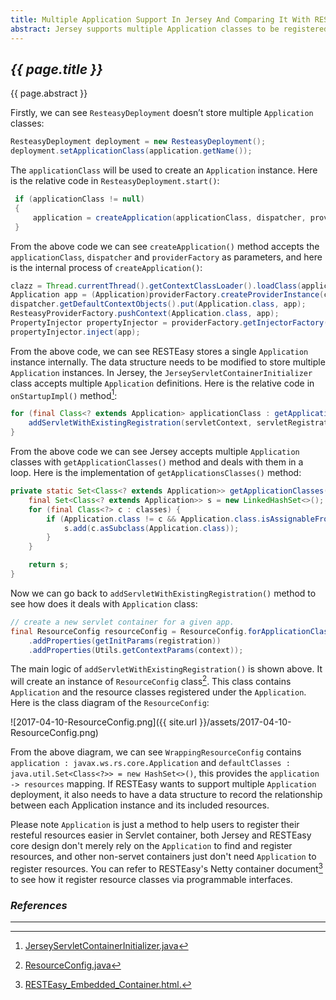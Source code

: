 ```yaml
---
title: Multiple Application Support In Jersey And Comparing It With RESTEasy Implementation
abstract: Jersey supports multiple Application classes to be registered, on the other side currently RESTEasy doesn't support multiple Application classes deployment yet. In this article I'd like to give a brief introduction on Jersey implementation and compare it with RESTEasy current design.
---
```


## _{{ page.title }}_

{{ page.abstract }}

Firstly, we can see `ResteasyDeployment` doesn’t store multiple `Application` classes:

```java
ResteasyDeployment deployment = new ResteasyDeployment();
deployment.setApplicationClass(application.getName());
```

The `applicationClass` will be used to create an `Application` instance. Here is the relative code in `ResteasyDeployment.start()`:

```java
 if (applicationClass != null)
 {
     application = createApplication(applicationClass, dispatcher, providerFactory);
 }
```

From the above code we can see `createApplication()` method accepts the `applicationClass`, `dispatcher` and `providerFactory` as parameters, and here is the internal process of `createApplication()`:

```java
clazz = Thread.currentThread().getContextClassLoader().loadClass(applicationClass);
Application app = (Application)providerFactory.createProviderInstance(clazz);
dispatcher.getDefaultContextObjects().put(Application.class, app);
ResteasyProviderFactory.pushContext(Application.class, app);
PropertyInjector propertyInjector = providerFactory.getInjectorFactory().createPropertyInjector(clazz, providerFactory);
propertyInjector.inject(app);
```

From the above code, we can see RESTEasy stores a single `Application` instance internally. The data structure needs to be modified to store multiple `Application` instances. In Jersey, the `JerseyServletContainerInitializer` class accepts multiple `Application` definitions. Here is the relative code in `onStartupImpl()` method[^1]:

```java
for (final Class<? extends Application> applicationClass : getApplicationClasses(classes)) {
    addServletWithExistingRegistration(servletContext, servletRegistration, applicationClass, classes);
}
```

From the above code we can see Jersey accepts multiple `Application` classes with `getApplicationClasses()` method and deals with them in a loop. Here is the implementation of `getApplicationsClasses()` method:

```java
private static Set<Class<? extends Application>> getApplicationClasses(final Set<Class<?>> classes) {
    final Set<Class<? extends Application>> s = new LinkedHashSet<>();
    for (final Class<?> c : classes) {
        if (Application.class != c && Application.class.isAssignableFrom(c)) {
            s.add(c.asSubclass(Application.class));
        }
    }

    return s;
}
```

Now we can go back to `addServletWithExistingRegistration()` method to see how does it deals with `Application` class:

```java
// create a new servlet container for a given app.
final ResourceConfig resourceConfig = ResourceConfig.forApplicationClass(clazz, classes)
    .addProperties(getInitParams(registration))
    .addProperties(Utils.getContextParams(context));
```

The main logic of  `addServletWithExistingRegistration()` is shown above. It will create an instance of `ResourceConfig` class[^2]. This class contains `Application` and the resource classes registered under the `Application`. Here is the class diagram of the `ResourceConfig`:

![2017-04-10-ResourceConfig.png]({{ site.url }}/assets/2017-04-10-ResourceConfig.png)

From the above diagram, we can see `WrappingResourceConfig` contains `application : javax.ws.rs.core.Application` and `defaultClasses : java.util.Set<Class<?>> = new HashSet<>()`, this provides the `application -> resources` mapping. If RESTEasy wants to support multiple `Application` deployment, it also needs to have a data structure to record the relationship between each Application instance and its included resources.

Please note `Application` is just a method to help users to register their resteful resources easier in Servlet container, both Jersey and RESTEasy core design don't merely rely on the `Application` to find and register resources, and other non-servet containers just don't need `Application` to register resources. You can refer to RESTEasy's Netty container document[^3] to see how it register resource classes via programmable interfaces.

### _References_

---

[^1]: [JerseyServletContainerInitializer.java](https://github.com/jersey/jersey/blob/master/containers/jersey-servlet/src/main/java/org/glassfish/jersey/servlet/init/JerseyServletContainerInitializer.java#L156)

[^2]: [ResourceConfig.java](https://github.com/jersey/jersey/blob/master/core-server/src/main/java/org/glassfish/jersey/server/ResourceConfig.java#L108)

[^3]: [RESTEasy_Embedded_Container.html.](http://docs.jboss.org/resteasy/docs/3.1.2.Final/userguide/html/RESTEasy_Embedded_Container.html#d4e1597)
